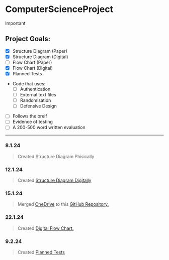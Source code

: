 # ComputerScienceProject

> [!IMPORTANT]
> 
> ## Project Goals:
- [x] Structure Diagram (Paper)
- [x] Structure Diagram (Digital)
- [ ]	Flow Chart (Paper)
- [x]	Flow Chart (Digital)
- [x] Planned Tests
- Code that uses:
  - [ ] Authentication
  - [ ] External text files
  - [ ] Randomisation
  - [ ] Defensive Design
 - [ ] Follows the breif
- [ ] Evidence of testing
- [ ] A 200-500 word written evaluation

-----------------------------------

### 8.1.24
>Created Structure Diagram Phisically

### 12.1.24 
>Created [Structure Diagram Digitally](https://github.com/KainSummerfield1/ComputerScienceProject/blob/main/StructureDiagram.png)

### 15.1.24
>Merged [OneDrive](https://www.microsoft.com/en-gb/microsoft-365/onedrive/online-cloud-storage) to this [GitHub Repository.](https://github.com/KainSummerfield1/ComputerScienceProject)

### 22.1.24
>Created [Digital Flow Chart.](https://github.com/KainSummerfield1/ComputerScienceProject/blob/main/flowchart.png)

### 9.2.24
>Created [Planned Tests](https://github.com/KainSummerfield1/ComputerScienceProject/blob/main/tests)
